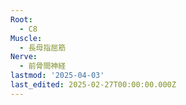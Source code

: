 ```yaml
---
Root:
  - C8
Muscle:
  - 長母指屈筋
Nerve:
  - 前骨間神経
lastmod: '2025-04-03'
last_edited: 2025-02-27T00:00:00.000Z
---
```



